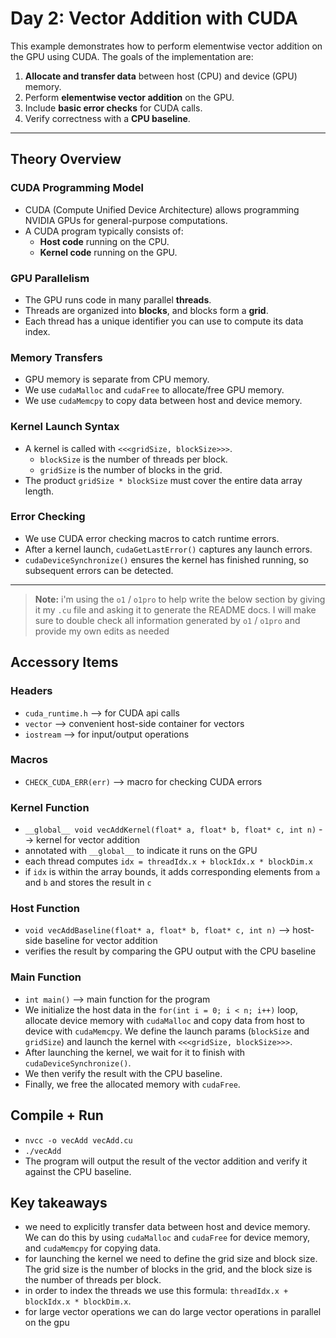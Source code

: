 # Day 2: Vector Addition with CUDA

This example demonstrates how to perform elementwise vector addition on the GPU using CUDA. The goals of the implementation are:

1. **Allocate and transfer data** between host (CPU) and device (GPU) memory.
2. Perform **elementwise vector addition** on the GPU.
3. Include **basic error checks** for CUDA calls.
4. Verify correctness with a **CPU baseline**.

---

## Theory Overview

### CUDA Programming Model

- CUDA (Compute Unified Device Architecture) allows programming NVIDIA GPUs for general-purpose computations.
- A CUDA program typically consists of:
  - **Host code** running on the CPU.
  - **Kernel code** running on the GPU.

### GPU Parallelism

- The GPU runs code in many parallel **threads**.
- Threads are organized into **blocks**, and blocks form a **grid**.
- Each thread has a unique identifier you can use to compute its data index.

### Memory Transfers

- GPU memory is separate from CPU memory.
- We use `cudaMalloc` and `cudaFree` to allocate/free GPU memory.
- We use `cudaMemcpy` to copy data between host and device memory.

### Kernel Launch Syntax

- A kernel is called with `<<<gridSize, blockSize>>>`.
  - `blockSize` is the number of threads per block.
  - `gridSize` is the number of blocks in the grid.
- The product `gridSize * blockSize` must cover the entire data array length.

### Error Checking

- We use CUDA error checking macros to catch runtime errors.
- After a kernel launch, `cudaGetLastError()` captures any launch errors.
- `cudaDeviceSynchronize()` ensures the kernel has finished running, so subsequent errors can be detected.

---

> **Note:**
> i'm using the `o1` / `o1pro` to help write the below section by giving it my `.cu` file and asking it to generate the README docs. I will make sure to double check all information generated by `o1` / `o1pro` and provide my own edits as needed

## Accessory Items

### Headers

- `cuda_runtime.h` --> for CUDA api calls
- `vector` --> convenient host-side container for vectors
- `iostream` --> for input/output operations

### Macros

- `CHECK_CUDA_ERR(err)` --> macro for checking CUDA errors

### Kernel Function

- `__global__ void vecAddKernel(float* a, float* b, float* c, int n)` --> kernel for vector addition
- annotated with `__global__` to indicate it runs on the GPU
- each thread computes `idx = threadIdx.x + blockIdx.x * blockDim.x`
- if `idx` is within the array bounds, it adds corresponding elements from `a` and `b` and stores the result in `c`

### Host Function

- `void vecAddBaseline(float* a, float* b, float* c, int n)` --> host-side baseline for vector addition
- verifies the result by comparing the GPU output with the CPU baseline

### Main Function

- `int main()` --> main function for the program
- We initialize the host data in the `for(int i = 0; i < n; i++)` loop, allocate device memory with `cudaMalloc` and copy data from host to device with `cudaMemcpy`. We define the launch params (`blockSize` and `gridSize`) and launch the kernel with `<<<gridSize, blockSize>>>`.
- After launching the kernel, we wait for it to finish with `cudaDeviceSynchronize()`.
- We then verify the result with the CPU baseline.
- Finally, we free the allocated memory with `cudaFree`.

## Compile + Run

- `nvcc -o vecAdd vecAdd.cu`
- `./vecAdd`
- The program will output the result of the vector addition and verify it against the CPU baseline.

## Key takeaways 

- we need to explicitly transfer data between host and device memory. We can do this by using `cudaMalloc` and `cudaFree` for device memory, and `cudaMemcpy` for copying data.
- for launching the kernel we need to define the grid size and block size. The grid size is the number of blocks in the grid, and the block size is the number of threads per block.
- in order to index the threads we use this formula: `threadIdx.x + blockIdx.x * blockDim.x`.
- for large vector operations we can do large vector operations in parallel on the gpu
